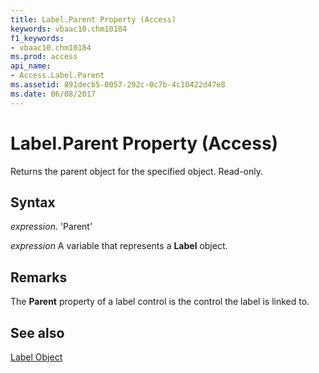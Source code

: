 ```yaml
---
title: Label.Parent Property (Access)
keywords: vbaac10.chm10184
f1_keywords:
- vbaac10.chm10184
ms.prod: access
api_name:
- Access.Label.Parent
ms.assetid: 891decb5-0057-292c-0c7b-4c10422d47e8
ms.date: 06/08/2017
---
```



# Label.Parent Property (Access)

Returns the parent object for the specified object. Read-only.


## Syntax

 _expression_. 'Parent'

 _expression_ A variable that represents a **Label** object.


## Remarks

The  **Parent** property of a label control is the control the label is linked to.


## See also


[Label Object](Access.Label.md)

